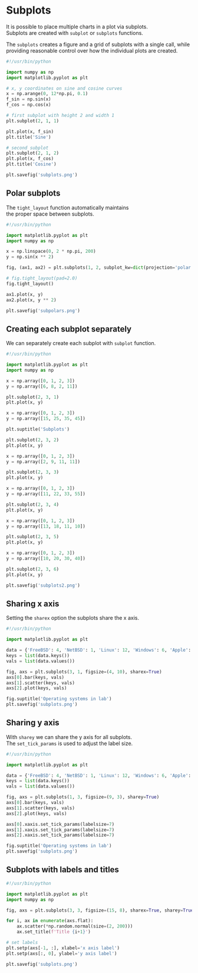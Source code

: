 # Subplots 

It is possible to place multiple charts in a plot via subplots.  
Subplots are created with `subplot` or `subplots` functions.   

The `subplots` creates a figure and a grid of subplots with a single call, 
while providing reasonable control over how the individual plots are created. 

```python
#!/usr/bin/python

import numpy as np
import matplotlib.pyplot as plt

# x, y coordinates on sine and cosine curves
x = np.arange(0, 12*np.pi, 0.1)
f_sin = np.sin(x)
f_cos = np.cos(x)

# first subplot with height 2 and width 1
plt.subplot(2, 1, 1)

plt.plot(x, f_sin)
plt.title('Sine')

# second subplot
plt.subplot(2, 1, 2)
plt.plot(x, f_cos)
plt.title('Cosine')

plt.savefig('subplots.png')
```

## Polar subplots 

The `tight_layout` function automatically maintains  
the proper space between subplots.

```python
#!/usr/bin/python

import matplotlib.pyplot as plt
import numpy as np

x = np.linspace(0, 2 * np.pi, 200)
y = np.sin(x ** 2)

fig, (ax1, ax2) = plt.subplots(1, 2, subplot_kw=dict(projection='polar'))

# fig.tight_layout(pad=2.0)
fig.tight_layout()

ax1.plot(x, y)
ax2.plot(x, y ** 2)

plt.savefig('subpolars.png')
```



## Creating each subplot separately

We can separately create each subplot with `subplot` function.

```python
#!/usr/bin/python

import matplotlib.pyplot as plt
import numpy as np

x = np.array([0, 1, 2, 3])
y = np.array([6, 8, 2, 11])

plt.subplot(2, 3, 1)
plt.plot(x, y)

x = np.array([0, 1, 2, 3])
y = np.array([15, 25, 35, 45])

plt.suptitle('Subplots')

plt.subplot(2, 3, 2)
plt.plot(x, y)

x = np.array([0, 1, 2, 3])
y = np.array([2, 9, 11, 11])

plt.subplot(2, 3, 3)
plt.plot(x, y)

x = np.array([0, 1, 2, 3])
y = np.array([11, 22, 33, 55])

plt.subplot(2, 3, 4)
plt.plot(x, y)

x = np.array([0, 1, 2, 3])
y = np.array([13, 18, 11, 10])

plt.subplot(2, 3, 5)
plt.plot(x, y)

x = np.array([0, 1, 2, 3])
y = np.array([10, 20, 30, 40])

plt.subplot(2, 3, 6)
plt.plot(x, y)

plt.savefig('subplots2.png')
```

## Sharing x axis

Setting the `sharex` option the subplots share the x axis. 

```python
#!/usr/bin/python

import matplotlib.pyplot as plt

data = {'FreeBSD': 4, 'NetBSD': 1, 'Linux': 12, 'Windows': 6, 'Apple': 2}
keys = list(data.keys())
vals = list(data.values())

fig, axs = plt.subplots(3, 1, figsize=(4, 10), sharex=True)
axs[0].bar(keys, vals)
axs[1].scatter(keys, vals)
axs[2].plot(keys, vals)

fig.suptitle('Operating systems in lab')
plt.savefig('subplots.png')
```

## Sharing y axis 

With `sharey` we can share the y axis for all subplots.  
The `set_tick_params` is used to adjust the label size.  

```python
#!/usr/bin/python

import matplotlib.pyplot as plt

data = {'FreeBSD': 4, 'NetBSD': 1, 'Linux': 12, 'Windows': 6, 'Apple': 2}
keys = list(data.keys())
vals = list(data.values())

fig, axs = plt.subplots(1, 3, figsize=(9, 3), sharey=True)
axs[0].bar(keys, vals)
axs[1].scatter(keys, vals)
axs[2].plot(keys, vals)

axs[0].xaxis.set_tick_params(labelsize=7)
axs[1].xaxis.set_tick_params(labelsize=7)
axs[2].xaxis.set_tick_params(labelsize=7)

fig.suptitle('Operating systems in lab')
plt.savefig('subplots.png')
```

## Subplots with labels and titles

```python
#!/usr/bin/python

import matplotlib.pyplot as plt
import numpy as np

fig, axs = plt.subplots(3, 3, figsize=(15, 8), sharex=True, sharey=True)

for i, ax in enumerate(axs.flat):
    ax.scatter(*np.random.normal(size=(2, 200)))
    ax.set_title(f'Title {i+1}')

# set labels
plt.setp(axs[-1, :], xlabel='x axis label')
plt.setp(axs[:, 0], ylabel='y axis label')

plt.savefig('subplots.png')
```
